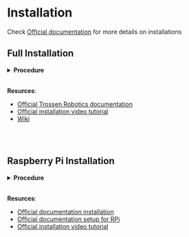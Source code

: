 # Installation

Check [Official documentation](https://docs.trossenrobotics.com/interbotix_xsarms_docs/ros_interface/ros1/software_setup.html) for more details on installations

## Full Installation
<details>
  <summary><strong>Procedure</strong></summary>

  (requirements: Ubuntu Linux 18.04, **20.04**, or 22.04)

Full descktop installaition:

```
sudo apt install curl
curl 'https://raw.githubusercontent.com/Interbotix/interbotix_ros_manipulators/main/interbotix_ros_xsarms/install/amd64/xsarm_amd64_install.sh' > xsarm_amd64_install.sh
chmod +x xsarm_amd64_install.sh
./xsarm_amd64_install.sh -d noetic
```

Before installation, it will ask 2 questions. The first answare 'y' (yes) and the second 'n' (no). The first one is about perception package, that we want, and will allow aus to use Computer Vision. The second is about MATPLOT, that we do not have.

```
install the Interbotix Perception packages? This will include the RealSense and AprilTag packages as dependencies.

y
Install the MATLAB-ROS API?
n
INSTALLATION SUMMARY:
ROS Distribution:           ROS 1 noetic
Install Perception Modules: true
Install MATLAB Modules:     false
Installation path:          /home/gringo/interbotix_ws


Is this correct?

y
```

→  end up with this [Repo](https://github.com/Interbotix)

→ Correct installation checks:

    ```
    source /opt/ros/$ROS_DISTRO/setup.bash
    source ~/interbotix_ws/devel/setup.bash
    rospack list | grep interbotix
    ```
  Specific packages you should confirm have been built are interbotix_xs_sdk, interbotix_xs_msgs, and interbotix_xs_modules. These serve as the fundamental core of the ROS 1 Interface and are required to use it. If these are missing, check the installation script’s output for errors.

</details>

<br>

**Resurces**:

- [Official Trossen Robotics documentation](https://docs.trossenrobotics.com/interbotix_xsarms_docs/ros_interface/ros1/software_setup.html#requirements)
- [Official installation video tutorial](https://www.youtube.com/watch?v=kZx2tNVfQAQ&list=PL8X3t2QTE54sMTCF59t0pTFXgAmdf0Y9t&index=4&t=31s)
- [Wiki](http://wiki.ros.org/xseries_arms)


<br>
<br>

## Raspberry Pi Installation

<details>
  <summary><strong>Procedure</strong></summary>

1. Format SD card of RPi

2. Flush Ubuntu Server 20.04.5 LTS 64 bits in to the SD card of RPi
  > I used [Raspberry Pi imager](https://www.raspberrypi.com/software/):
  >> Chose OS → Other general Purpose OS → Ubuntu → Ubuntu Server 20.04.5 LTS 64 bits

3. Plug in SD card into the RPi and wait for booting

4. Run this comands:

    ```
    sudo apt update && sudo apt upgrade
    sudo reboot

    sudo apt install ubuntu-mate-desktop
    sudo reboot
    ```

5. At boot, the monitor should now display a login screen (instead of the terminal prompts from before). Before logging in, click the Ubuntu sign next to the username text box, and select ‘MATE’ as the desktop environment.

>6. Modify max CPU clock frequency from 1.5GHz to 2GHz
>
>    ```
>    cd /boot/firmware/
>    sudo nano usercfg.txt
>
>    over_voltage=6
>    arm_freq=2000
>    sudo reboot
>    ```

>7. Give a user sudo privileges without requiring a password
>
>    ```
>    sudo visudo
>
>    At bottom add: pibot ALL=(ALL) NOPASSWD:ALL
>    ```

> 8. Fix Bluetooth issues → the Bluetooth module on the Pi 4 is by default disabled ⇒ sudo apt install pi-bluetooth

9. INSTALL ROS & PACKAGES ON PI ([Raspberry Pi 4B (ARM64 Architecture)](https://docs.trossenrobotics.com/interbotix_xsarms_docs/ros_interface/ros1/software_setup.html#raspberry-pi-4b-arm64-architecture))

  ```
  $sudo apt install curl
  $curl 'https://raw.githubusercontent.com/Interbotix/interbotix_ros_manipulators/main/interbotix_ros_xsarms/install/rpi4/xsarm_rpi4_install.sh' > xsarm_rpi4_install.sh
  $chmod +x xsarm_rpi4_install.sh
  $./xsarm_rpi4_install.sh -d noetic
  ```

10. INSTALL ROS & PACKAGES ON PERSONAL LINUX COMPUTER ([Remote Install](https://docs.trossenrobotics.com/interbotix_xsarms_docs/ros_interface/ros1/software_setup.html#remote-install)):

  - Be aware that the installation script will export the ROS_MASTER_URI environment variable in your personal computer’s ~/.bashrc file to http://<hostname>.local:11311. Make sure to comment out this line when done monitoring or your personal computer will complain about not being able to find its ROS Master.

11. Check that the Interbotix ROS packages were installed correctly. The command and example output are below:

  ```
  $source /opt/ros/$ROS_DISTRO/setup.bash
  $source ~/interbotix_ws/devel/setup.bash
  $rospack list | grep interbotix
  ```

  remember to comment out the .bashrc

</details>

<br>

**Resurces**:

- [Official documentation installation](https://docs.trossenrobotics.com/interbotix_xsarms_docs/ros_interface/ros1/software_setup.html#raspberry-pi-4b-arm64-architecture)
- [Official documentation setup for RPi](https://docs.trossenrobotics.com/interbotix_xsarms_docs/ros_interface/ros1/raspberry_pi_setup.html)
- [Official installation video tutorial](https://www.youtube.com/watch?v=kZx2tNVfQAQ&list=PL8X3t2QTE54sMTCF59t0pTFXgAmdf0Y9t&index=4&t=31s)


